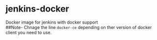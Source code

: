 # jenkins-docker
Docker image for jenkins with docker support    
##Note-  Chnage the line `docker-ce` depending on ther version of docker client you need to use.
